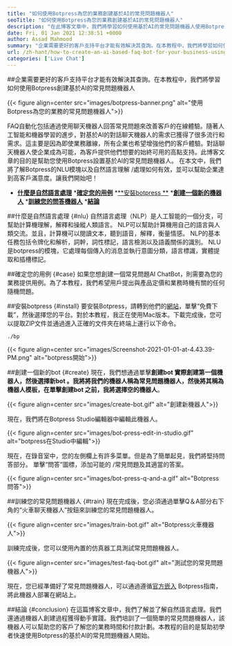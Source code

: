```yaml
---
title: "如何使用Botpress為您的業務創建基於AI的常見問題機器人" 
seoTitle: "如何使用Botpress為您的業務創建基於AI的常見問題機器人" 
description: "在此博客文章中，我們將學習如何使用基於AI的常見問題機器人使用Botpress自動化客戶查詢。" 
date: Fri, 01 Jan 2021 12:38:51 +0000
author: Assad Mahmood
summary: "企業需要更好的客戶支持平台才能有效解決其查詢。在本教程中，我們將學習如何使用Botpress創建基於AI的常見問題機器人" 
url: /zh-hant/how-to-create-an-ai-based-faq-bot-for-your-business-using-botpress/
categories: ['Live Chat']
---
```


##企業需要更好的客戶支持平台才能有效解決其查詢。在本教程中，我們將學習如何使用Botpress創建基於AI的常見問題機器人

{{< figure align=center src="images/botpress-banner.png" alt="使用Botpress為您的業務的常見問題機器人">}}

FAQ自動化包括通過使用聊天機器人回答常見問題來改善客戶的在線體驗。隨著人工智能和機器學習的進步，對基於AI的對話聊天機器人的需求已獲得了很多流行和需求。這主要是因為即使業務離線，所有企業也希望增強他們的客戶體驗。對話聊天機器人使企業成為可能，為客戶提供他們想要的始終可用的高點支持。此博客文章的目的是幫助您使用Botpress設置基於AI的常見問題機器人。
在本文中，我們將了解Botpress的NLU模塊以及自然語言理解 /處理如何有效，並可以幫助企業達到高客戶滿意度。讓我們開始吧！
  * **[什麼是自然語言處理][1]**
  *[**確定您的用例**][2]
  *[**安裝botpress **][3]
  *[**創建一個新的機器人**][4]
  *[**訓練您的問答機器人**][5]
  *[**結論**][6]

##什麼是自然語言處理 {#nlu}
自然語言處理（NLP）是人工智能的一個分支，可幫助計算機理解，解釋和操縱人類語言。 NLP可以幫助計算機用自己的語言與人類交流。並且，計算機可以閱讀文本，聽到語音，解釋，衡量情感。
NLP的基本任務包括令牌化和解析，詞幹，詞性標記，語言檢測以及語義關係的識別。
NLU是botpress的模塊，它處理每個傳入的消息並執行意圖分類，語言標識，實體提取和插槽標記。

##確定您的用例 {#case}
如果您想創建一個常見問題AI ChatBot，則需要為您的業務提供用例。為了本教程，我們希望用戶提出與產品定價和業務時機有關的任何隨機問題。

##安裝botpress   {#install}
要安裝Botpress，請轉到他們的[網站][7]，單擊“免費下載”，然後選擇您的平台。對於本教程，我正在使用Mac版本。下載完成後，您可以提取ZIP文件並通過進入正確的文件夾在終端上運行以下命令。
```
./bp
```

{{< figure align=center src="images/Screenshot-2021-01-01-at-4.43.39-PM.png" alt="botpress開始">}}


##創建一個新的bot   {#create}
現在，我們想通過單擊**創建bot **實際創建第一個機器人，然後選擇**新bot **。我將將我們的機器人稱為常見問題機器人，然後將其稱為機器人模板，在單擊**創建bot **之前，我將選擇**空的機器人**。

{{< figure align=center src="images/create-bot.gif" alt="創建新機器人">}}

現在，我們將在Botpress Studio編輯器中編輯此機器人。

{{< figure align=center src="images/bot-press-edit-in-studio.gif" alt="botpress在Studio中編輯">}}

現在，在錄音室中，您的左側欄上有許多菜單。但是為了簡單起見，我們將堅持問答部分。
單擊“問答”圖標，添加可能的 /常見問題及其適當的答案。

{{< figure align=center src="images/bot-press-q-and-a.gif" alt="Botpress問答">}}


##訓練您的常見問題機器人 {#train}
現在完成後，您必須通過單擊Q＆A部分右下角的“火車聊天機器人”按鈕來訓練您的常見問題機器人。

{{< figure align=center src="images/train-bot.gif" alt="Botpress火車機器人">}}

訓練完成後，您可以使用內置的仿真器工具測試常見問題機器人。

{{< figure align=center src="images/test-faq-bot.gif" alt="測試您的常見問題機器人">}}

現在，您已經準備好了常見問題機器人，可以通過遵循[官方嵌入][8] Botpress指南，將此機器人部署在網站上。

##結論 {#conclusion}
在這篇博客文章中，我們了解並了解自然語言處理。我們還通過機器人創建過程獲得動手實踐。我們培訓了一個簡單的常見問題機器人，該機器人可以幫助您的客戶了解您的業務時間和付款計劃。本教程的目的是幫助初學者快速使用Botpress的基於AI的常見問題機器人開始。

  
[1]: #nlu
[2]: #case
[3]: #install
[4]: #create
[5]: #train
[6]: #conclusion
[7]: https://botpress.com/download
[8]: https://botpress.com/docs/channels/web
